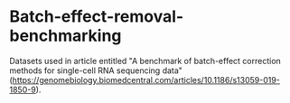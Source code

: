 # Batch-effect-removal-benchmarking
Datasets used in article entitled "A benchmark of batch-effect correction methods for single-cell RNA sequencing data" (https://genomebiology.biomedcentral.com/articles/10.1186/s13059-019-1850-9).
